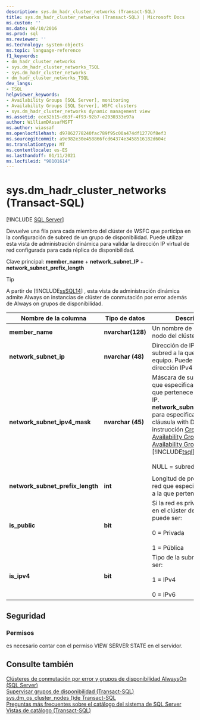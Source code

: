 ```yaml
---
description: sys.dm_hadr_cluster_networks (Transact-SQL)
title: sys.dm_hadr_cluster_networks (Transact-SQL) | Microsoft Docs
ms.custom: ''
ms.date: 06/10/2016
ms.prod: sql
ms.reviewer: ''
ms.technology: system-objects
ms.topic: language-reference
f1_keywords:
- dm_hadr_cluster_networks
- sys.dm_hadr_cluster_networks_TSQL
- sys.dm_hadr_cluster_networks
- dm_hadr_cluster_networks_TSQL
dev_langs:
- TSQL
helpviewer_keywords:
- Availability Groups [SQL Server], monitoring
- Availability Groups [SQL Server], WSFC clusters
- sys.dm_hadr_cluster_networks dynamic management view
ms.assetid: ece32b15-d63f-4f93-92b7-e2930333e97a
author: WilliamDAssafMSFT
ms.author: wiassaf
ms.openlocfilehash: d97862778240fac789f95c00a474df12770f8ef3
ms.sourcegitcommit: a9e982e30e458866fcd64374e3458516182d604c
ms.translationtype: MT
ms.contentlocale: es-ES
ms.lasthandoff: 01/11/2021
ms.locfileid: "98101614"
---
```

# <a name="sysdm_hadr_cluster_networks-transact-sql"></a>sys.dm_hadr_cluster_networks (Transact-SQL)
[!INCLUDE [SQL Server](../../includes/applies-to-version/sqlserver.md)]

  Devuelve una fila para cada miembro del clúster de WSFC que participa en la configuración de subred de un grupo de disponibilidad. Puede utilizar esta vista de administración dinámica para validar la dirección IP virtual de red configurada para cada réplica de disponibilidad.  
  
 Clave principal: **member_name**  +  **network_subnet_IP**  +  **network_subnet_prefix_length**  
  
 > [!TIP]
 > A partir de [!INCLUDE[ssSQL14](../../includes/sssql14-md.md)] , esta vista de administración dinámica admite Always on instancias de clúster de conmutación por error además de Always on grupos de disponibilidad.  
  
|Nombre de la columna|Tipo de datos|Descripción|  
|-----------------|---------------|-----------------|  
|**member_name**|**nvarchar(128)**|Un nombre de equipo de un nodo del clúster de WSFC.|  
|**network_subnet_ip**|**nvarchar (48)**|Dirección de IP de red de la subred a la que pertenece el equipo. Puede ser una dirección IPv4 o IPv6.|  
|**network_subnet_ipv4_mask**|**nvarchar (45)**|Máscara de subred de red que especifica la subred a la que pertenece la dirección IP. **network_subnet_ipv4_mask** para especificar el <DHCP network_subnet_option opciones de> en una cláusula with DHCP de la instrucción [Create Availability Group](../../t-sql/statements/create-availability-group-transact-sql.md) o [ALTER Availability Group](../../t-sql/statements/alter-availability-group-transact-sql.md) [!INCLUDE[tsql](../../includes/tsql-md.md)] .<br /><br /> NULL = subred IPv6.|  
||||  
|**network_subnet_prefix_length**|**int**|Longitud de prefijo de IP de red que especifica la subred a la que pertenece el equipo.|  
|**is_public**|**bit**|Si la red es privada o pública en el clúster de WSFC, puede ser:<br /><br /> 0 = Privada<br /><br /> 1 = Pública|  
|**is_ipv4**|**bit**|Tipo de la subred; puede ser:<br /><br /> 1 = IPv4<br /><br /> 0 = IPv6|  
  
## <a name="security"></a>Seguridad  
  
### <a name="permissions"></a>Permisos  
 es necesario contar con el permiso VIEW SERVER STATE en el servidor.  
  
## <a name="see-also"></a>Consulte también  
 [Clústeres de conmutación por error y grupos de disponibilidad AlwaysOn &#40;SQL Server&#41;](../../database-engine/availability-groups/windows/failover-clustering-and-always-on-availability-groups-sql-server.md)   
 [Supervisar grupos de disponibilidad &#40;Transact-SQL&#41;](../../database-engine/availability-groups/windows/monitor-availability-groups-transact-sql.md)   
 [sys.dm_os_cluster_nodes &#40;&#41;de Transact-SQL ](../../relational-databases/system-dynamic-management-views/sys-dm-os-cluster-nodes-transact-sql.md)   
 [Preguntas más frecuentes sobre el catálogo del sistema de SQL Server](../../relational-databases/system-catalog-views/querying-the-sql-server-system-catalog-faq.md)   
 [Vistas de catálogo &#40;Transact-SQL&#41;](../../relational-databases/system-catalog-views/catalog-views-transact-sql.md)  
  
  
